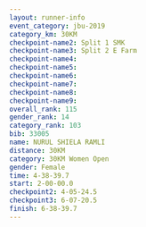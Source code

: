 ```yaml
---
layout: runner-info 
event_category: jbu-2019 
category_km: 30KM 
checkpoint-name2: Split 1 SMK 
checkpoint-name3: Split 2 E Farm 
checkpoint-name4: 
checkpoint-name5: 
checkpoint-name6: 
checkpoint-name7: 
checkpoint-name8: 
checkpoint-name9: 
overall_rank: 115
gender_rank: 14
category_rank: 103
bib: 33005
name: NURUL SHIELA RAMLI
distance: 30KM
category: 30KM Women Open
gender: Female
time: 4-38-39.7
start: 2-00-00.0
checkpoint2: 4-05-24.5
checkpoint3: 6-07-20.5
finish: 6-38-39.7
---
```

